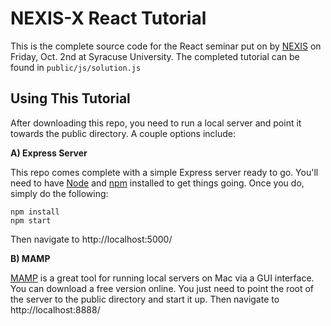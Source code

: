 # NEXIS-X React Tutorial

This is the complete source code for the React seminar put on by [NEXIS](http://nexis.ischool.syr.edu/) on Friday, Oct. 2nd at Syracuse University. The completed tutorial can be found in `public/js/solution.js`

## Using This Tutorial

After downloading this repo, you need to run a local server and point it towards the public directory. A couple options include:

**A) Express Server**

This repo comes complete with a simple Express server ready to go. You'll need to have [Node](https://nodejs.org/) and [npm](https://www.npmjs.com/) installed to get things going. Once you do, simply do the following:

```shell
npm install
npm start
```

Then navigate to http://localhost:5000/

**B) MAMP**

[MAMP](https://www.mamp.info/en/) is a great tool for running local servers on Mac via a GUI interface. You can download a free version online. You just need to point the root of the server to the public directory and start it up. Then navigate to http://localhost:8888/
